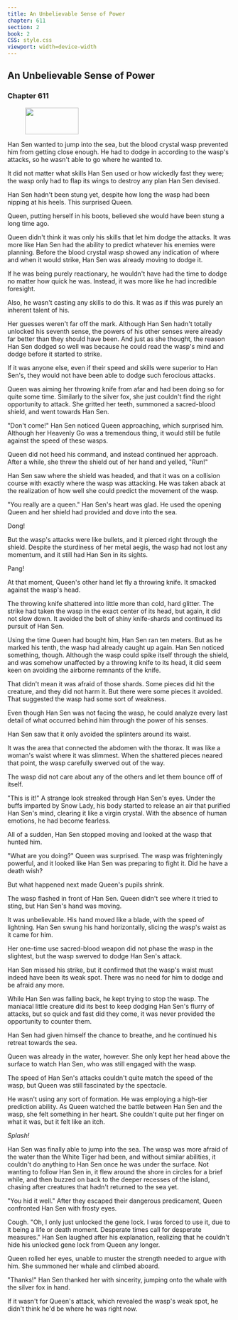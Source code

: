 ```yaml
---
title: An Unbelievable Sense of Power
chapter: 611
section: 2
book: 2
CSS: style.css
viewport: width=device-width
---
```


## An Unbelievable Sense of Power

### Chapter 611

<figure>
	<img src="../Images/gem.gif" alt="" id="gem" width="120" height="60" />
</figure>

Han Sen wanted to jump into the sea, but the blood crystal wasp prevented him from getting close enough. He had to dodge in according to the wasp's attacks, so he wasn't able to go where he wanted to.

It did not matter what skills Han Sen used or how wickedly fast they were; the wasp only had to flap its wings to destroy any plan Han Sen devised.

Han Sen hadn't been stung yet, despite how long the wasp had been nipping at his heels. This surprised Queen.

Queen, putting herself in his boots, believed she would have been stung a long time ago.

Queen didn't think it was only his skills that let him dodge the attacks. It was more like Han Sen had the ability to predict whatever his enemies were planning. Before the blood crystal wasp showed any indication of where and when it would strike, Han Sen was already moving to dodge it.

If he was being purely reactionary, he wouldn't have had the time to dodge no matter how quick he was. Instead, it was more like he had incredible foresight.

Also, he wasn't casting any skills to do this. It was as if this was purely an inherent talent of his.

Her guesses weren't far off the mark. Although Han Sen hadn't totally unlocked his seventh sense, the powers of his other senses were already far better than they should have been. And just as she thought, the reason Han Sen dodged so well was because he could read the wasp's mind and dodge before it started to strike.

If it was anyone else, even if their speed and skills were superior to Han Sen's, they would not have been able to dodge such ferocious attacks.

Queen was aiming her throwing knife from afar and had been doing so for quite some time. Similarly to the silver fox, she just couldn't find the right opportunity to attack. She gritted her teeth, summoned a sacred-blood shield, and went towards Han Sen.

"Don't come!" Han Sen noticed Queen approaching, which surprised him. Although her Heavenly Go was a tremendous thing, it would still be futile against the speed of these wasps.

Queen did not heed his command, and instead continued her approach. After a while, she threw the shield out of her hand and yelled, "Run!"

Han Sen saw where the shield was headed, and that it was on a collision course with exactly where the wasp was attacking. He was taken aback at the realization of how well she could predict the movement of the wasp.

"You really are a queen." Han Sen's heart was glad. He used the opening Queen and her shield had provided and dove into the sea.

Dong!

But the wasp's attacks were like bullets, and it pierced right through the shield. Despite the sturdiness of her metal aegis, the wasp had not lost any momentum, and it still had Han Sen in its sights.

Pang!

At that moment, Queen's other hand let fly a throwing knife. It smacked against the wasp's head.

The throwing knife shattered into little more than cold, hard glitter. The strike had taken the wasp in the exact center of its head, but again, it did not slow down. It avoided the belt of shiny knife-shards and continued its pursuit of Han Sen.

Using the time Queen had bought him, Han Sen ran ten meters. But as he marked his tenth, the wasp had already caught up again. Han Sen noticed something, though. Although the wasp could spike itself through the shield, and was somehow unaffected by a throwing knife to its head, it did seem keen on avoiding the airborne remnants of the knife.

That didn't mean it was afraid of those shards. Some pieces did hit the creature, and they did not harm it. But there were some pieces it avoided. That suggested the wasp had some sort of weakness.

Even though Han Sen was not facing the wasp, he could analyze every last detail of what occurred behind him through the power of his senses.

Han Sen saw that it only avoided the splinters around its waist.

It was the area that connected the abdomen with the thorax. It was like a woman's waist where it was slimmest. When the shattered pieces neared that point, the wasp carefully swerved out of the way.

The wasp did not care about any of the others and let them bounce off of itself.

"This is it!" A strange look streaked through Han Sen's eyes. Under the buffs imparted by Snow Lady, his body started to release an air that purified Han Sen's mind, clearing it like a virgin crystal. With the absence of human emotions, he had become fearless.

All of a sudden, Han Sen stopped moving and looked at the wasp that hunted him.

"What are you doing?" Queen was surprised. The wasp was frighteningly powerful, and it looked like Han Sen was preparing to fight it. Did he have a death wish?

But what happened next made Queen's pupils shrink.

The wasp flashed in front of Han Sen. Queen didn't see where it tried to sting, but Han Sen's hand was moving.

It was unbelievable. His hand moved like a blade, with the speed of lightning. Han Sen swung his hand horizontally, slicing the wasp's waist as it came for him.

Her one-time use sacred-blood weapon did not phase the wasp in the slightest, but the wasp swerved to dodge Han Sen's attack.

Han Sen missed his strike, but it confirmed that the wasp's waist must indeed have been its weak spot. There was no need for him to dodge and be afraid any more.

While Han Sen was falling back, he kept trying to stop the wasp. The maniacal little creature did its best to keep dodging Han Sen's flurry of attacks, but so quick and fast did they come, it was never provided the opportunity to counter them.

Han Sen had given himself the chance to breathe, and he continued his retreat towards the sea.

Queen was already in the water, however. She only kept her head above the surface to watch Han Sen, who was still engaged with the wasp.

The speed of Han Sen's attacks couldn't quite match the speed of the wasp, but Queen was still fascinated by the spectacle.

He wasn't using any sort of formation. He was employing a high-tier prediction ability. As Queen watched the battle between Han Sen and the wasp, she felt something in her heart. She couldn't quite put her finger on what it was, but it felt like an itch.

*Splash!*

Han Sen was finally able to jump into the sea. The wasp was more afraid of the water than the White Tiger had been, and without similar abilities, it couldn't do anything to Han Sen once he was under the surface. Not wanting to follow Han Sen in, it flew around the shore in circles for a brief while, and then buzzed on back to the deeper recesses of the island, chasing after creatures that hadn't returned to the sea yet.

"You hid it well." After they escaped their dangerous predicament, Queen confronted Han Sen with frosty eyes.

Cough. "Oh, I only just unlocked the gene lock. I was forced to use it, due to it being a life or death moment. Desperate times call for desperate measures." Han Sen laughed after his explanation, realizing that he couldn't hide his unlocked gene lock from Queen any longer.

Queen rolled her eyes, unable to muster the strength needed to argue with him. She summoned her whale and climbed aboard.

"Thanks!" Han Sen thanked her with sincerity, jumping onto the whale with the silver fox in hand.

If it wasn't for Queen's attack, which revealed the wasp's weak spot, he didn't think he'd be where he was right now.